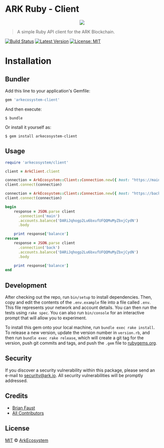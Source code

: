 # ARK Ruby - Client

<p align="center">
    <img src="https://github.com/ArkEcosystem/ruby-client/blob/master/banner.png" />
</p>

> A simple Ruby API client for the ARK Blockchain.

[![Build Status](https://img.shields.io/travis/ArkEcosystem/ruby-client/master.svg?style=flat-square)](https://travis-ci.org/ArkEcosystem/ruby-client)
[![Latest Version](https://img.shields.io/github/release/ArkEcosystem/ruby-client.svg?style=flat-square)](https://github.com/ArkEcosystem/ruby-client/releases)
[![License: MIT](https://img.shields.io/badge/License-MIT-yellow.svg)](https://opensource.org/licenses/MIT)

# Installation

## Bundler

Add this line to your application's Gemfile:

```ruby
gem 'arkecosystem-client'
```

And then execute:

    $ bundle

Or install it yourself as:

    $ gem install arkecosystem-client

## Usage

```ruby
require 'arkecosystem/client'

client = ArkClient.client

connection = ArkEcosystem::Client::Connection.new({ host: "https://main.host.io:4003/api/", version: 1 }, 'main')
client.connect(connection)

connection = ArkEcosystem::Client::Connection.new({ host: "https://back.host.io:4003/api/", version: 1 }, 'backup')
client.connect(connection)

begin
    response = JSON.parse client
      .connection('main')
      .accounts.balance('DARiJqhogp2Lu6bxufUFQQMuMyZbxjCydN')
      .body

    print response['balance']
rescue
    response = JSON.parse client
      .connection('back')
      .accounts.balance('DARiJqhogp2Lu6bxufUFQQMuMyZbxjCydN')
      .body

    print response['balance']
end
```

## Development

After checking out the repo, run `bin/setup` to install dependencies. Then, copy and edit the contents of the `.env.example` file into a file called `.env`. This file represents your network and account details. You can then run the tests using `rake spec`. You can also run `bin/console` for an interactive prompt that will allow you to experiment.

To install this gem onto your local machine, run `bundle exec rake install`. To release a new version, update the version number in `version.rb`, and then run `bundle exec rake release`, which will create a git tag for the version, push git commits and tags, and push the `.gem` file to [rubygems.org](https://rubygems.org).

## Security

If you discover a security vulnerability within this package, please send an e-mail to security@ark.io. All security vulnerabilities will be promptly addressed.

## Credits

- [Brian Faust](https://github.com/faustbrian)
- [All Contributors](../../../../contributors)

## License

[MIT](LICENSE) © [ArkEcosystem](https://ark.io)

